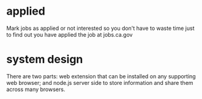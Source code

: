 # applied
Mark jobs as applied or not interested so you don't have to waste time just to find out you have applied the job at jobs.ca.gov

# system design
There are two parts: web extension that can be installed on any supporting web browser; and node.js server side to store information and share them across many browsers.

